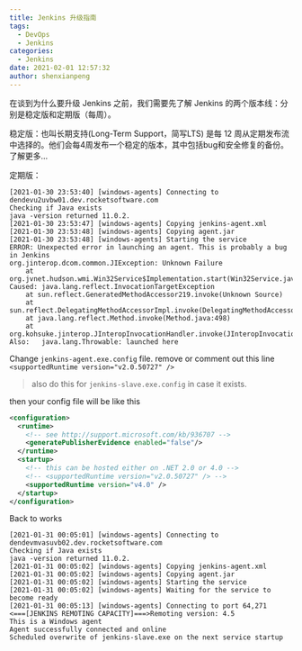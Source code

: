 ```yaml
---
title: Jenkins 升级指南
tags:
  - DevOps
  - Jenkins
categories:
  - Jenkins
date: 2021-02-01 12:57:32
author: shenxianpeng
---
```


在谈到为什么要升级 Jenkins 之前，我们需要先了解 Jenkins 的两个版本线：分别是稳定版和定期版（每周）。

稳定版：也叫长期支持(Long-Term Support，简写LTS) 是每 12 周从定期发布流中选择的。他们会每4周发布一个稳定的版本，其中包括bug和安全修复的备份。了解更多…

定期版：

```log
[2021-01-30 23:53:40] [windows-agents] Connecting to dendevu2uvbw01.dev.rocketsoftware.com
Checking if Java exists
java -version returned 11.0.2.
[2021-01-30 23:53:47] [windows-agents] Copying jenkins-agent.xml
[2021-01-30 23:53:48] [windows-agents] Copying agent.jar
[2021-01-30 23:53:48] [windows-agents] Starting the service
ERROR: Unexpected error in launching an agent. This is probably a bug in Jenkins
org.jinterop.dcom.common.JIException: Unknown Failure
	at org.jvnet.hudson.wmi.Win32Service$Implementation.start(Win32Service.java:149)
Caused: java.lang.reflect.InvocationTargetException
	at sun.reflect.GeneratedMethodAccessor219.invoke(Unknown Source)
	at sun.reflect.DelegatingMethodAccessorImpl.invoke(DelegatingMethodAccessorImpl.java:43)
	at java.lang.reflect.Method.invoke(Method.java:498)
	at org.kohsuke.jinterop.JInteropInvocationHandler.invoke(JInteropInvocationHandler.java:140)
Also:   java.lang.Throwable: launched here
```

Change `jenkins-agent.exe.config` file. remove or comment out this line `<supportedRuntime version="v2.0.50727" />`

> also do this for `jenkins-slave.exe.config` in case it exists.

then your config file will be like this

```xml
<configuration>
  <runtime>
    <!-- see http://support.microsoft.com/kb/936707 -->
    <generatePublisherEvidence enabled="false"/>
  </runtime>
  <startup>
    <!-- this can be hosted either on .NET 2.0 or 4.0 -->
    <!-- <supportedRuntime version="v2.0.50727" /> -->
    <supportedRuntime version="v4.0" />
  </startup>
</configuration>
```

Back to works

```log
[2021-01-31 00:05:01] [windows-agents] Connecting to dendevmvasuvb02.dev.rocketsoftware.com
Checking if Java exists
java -version returned 11.0.2.
[2021-01-31 00:05:02] [windows-agents] Copying jenkins-agent.xml
[2021-01-31 00:05:02] [windows-agents] Copying agent.jar
[2021-01-31 00:05:02] [windows-agents] Starting the service
[2021-01-31 00:05:02] [windows-agents] Waiting for the service to become ready
[2021-01-31 00:05:13] [windows-agents] Connecting to port 64,271
<===[JENKINS REMOTING CAPACITY]===>Remoting version: 4.5
This is a Windows agent
Agent successfully connected and online
Scheduled overwrite of jenkins-slave.exe on the next service startup
```
